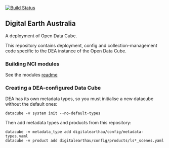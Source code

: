[![Build Status](https://travis-ci.org/GeoscienceAustralia/digitalearthau.svg?branch=develop)](https://travis-ci.org/GeoscienceAustralia/digitalearthau)

## Digital Earth Australia

A deployment of Open Data Cube.

This repository contains deployment, config and collection-management code specific
to the DEA instance of the Open Data Cube.

### Building NCI modules

See the modules [readme](modules/README.md)

### Creating a DEA-configured Data Cube

DEA has its own metadata types, so you must initialise a new datacube without
the default ones:

    datacube -v system init --no-default-types

Then add metadata types and products from this repository:

    datacube -v metadata_type add digitalearthau/config/metadata-types.yaml
    datacube -v product add digitalearthau/config/products/ls*_scenes.yaml
